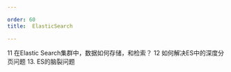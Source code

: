 ```yaml
---

order: 60
title:  ElasticSearch

---
```



11	在Elastic Search集群中，数据如何存储，和检索？
12	如何解决ES中的深度分页问题
13. ES的脑裂问题